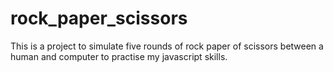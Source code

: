 # rock_paper_scissors

This is a project to simulate five rounds of rock paper of scissors between a human and computer to practise my javascript skills. 